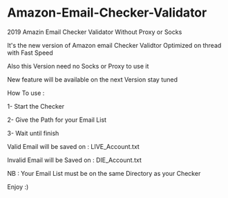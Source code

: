 # Amazon-Email-Checker-Validator
2019 Amazin Email Checker Validator Without Proxy or Socks

It's the new version of Amazon email Checker Validtor Optimized on thread with Fast Speed

Also this Version need no Socks or Proxy to use it

New feature will be available on the next Version stay tuned

How To use :

1- Start the Checker 

2- Give the Path for your Email List

3- Wait until finish 

Valid Email will be saved on : LIVE_Account.txt

Invalid Email  will be Saved on : DIE_Account.txt

NB : Your Email List must be on the same Directory as your Checker

Enjoy :)
